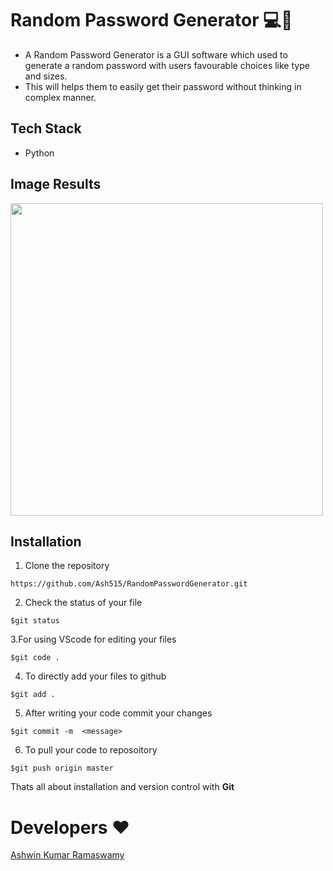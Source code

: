# Random Password Generator 💻📴

- A Random Password Generator is a GUI software which used to generate a random password with users favourable choices like type and sizes.
- This will helps them to easily get their password without thinking in complex manner.

## Tech Stack
- Python

## Image Results
<img src="Output.png" width="500px">

## Installation 

1. Clone the repository 
```
https://github.com/Ash515/RandomPasswordGenerator.git
```
2. Check the status of your file 
```
$git status
```

3.For using VScode for editing your files 
```
$git code .
```
4. To directly add your files to github
```
$git add .
```
5. After writing your code commit your changes 
```
$git commit -m  <message>
```
6. To pull your code to reposoitory
```
$git push origin master
```
Thats all about installation and version control with **Git**

# Developers ❤
[Ashwin Kumar Ramaswamy](https://github.com/Ash515)
